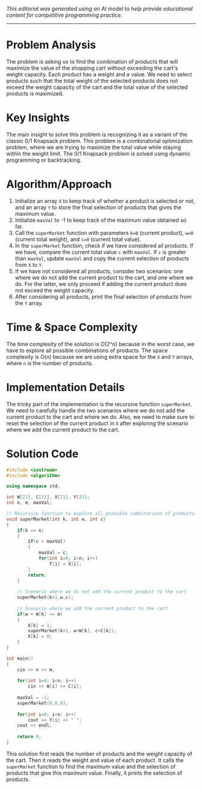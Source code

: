 *This editorial was generated using an AI model to help provide educational content for competitive programming practice.*

---

# Problem Analysis
The problem is asking us to find the combination of products that will maximize the value of the shopping cart without exceeding the cart's weight capacity. Each product has a weight and a value. We need to select products such that the total weight of the selected products does not exceed the weight capacity of the cart and the total value of the selected products is maximized.

# Key Insights
The main insight to solve this problem is recognizing it as a variant of the classic 0/1 Knapsack problem. This problem is a combinatorial optimization problem, where we are trying to maximize the total value while staying within the weight limit. The 0/1 Knapsack problem is solved using dynamic programming or backtracking.

# Algorithm/Approach
1. Initialize an array `X` to keep track of whether a product is selected or not, and an array `Y` to store the final selection of products that gives the maximum value.
2. Initialize `maxVal` to -1 to keep track of the maximum value obtained so far.
3. Call the `superMarket` function with parameters `k=0` (current product), `w=0` (current total weight), and `c=0` (current total value).
4. In the `superMarket` function, check if we have considered all products. If we have, compare the current total value `c` with `maxVal`. If `c` is greater than `maxVal`, update `maxVal` and copy the current selection of products from `X` to `Y`.
5. If we have not considered all products, consider two scenarios: one where we do not add the current product to the cart, and one where we do. For the latter, we only proceed if adding the current product does not exceed the weight capacity.
6. After considering all products, print the final selection of products from the `Y` array.

# Time & Space Complexity
The time complexity of the solution is O(2^n) because in the worst case, we have to explore all possible combinations of products. The space complexity is O(n) because we are using extra space for the `X` and `Y` arrays, where `n` is the number of products.

# Implementation Details
The tricky part of the implementation is the recursive function `superMarket`. We need to carefully handle the two scenarios where we do not add the current product to the cart and where we do. Also, we need to make sure to reset the selection of the current product in `X` after exploring the scenario where we add the current product to the cart.

# Solution Code
```cpp
#include <iostream>
#include <algorithm>

using namespace std;

int W[21], C[21], X[21], Y[21];
int n, m, maxVal;

// Recursive function to explore all possible combinations of products
void superMarket(int k, int w, int c)
{
    if(k == n)
    {
        if(c > maxVal)
        {
            maxVal = c;
            for(int i=0; i<n; i++)
                Y[i] = X[i];
        }
        return;
    }
    
    // Scenario where we do not add the current product to the cart
    superMarket(k+1,w,c);
    
    // Scenario where we add the current product to the cart
    if(w + W[k] <= m)
    {
        X[k] = 1;
        superMarket(k+1, w+W[k], c+C[k]);
        X[k] = 0;
    }
}

int main()
{
    cin >> n >> m;
    
    for(int i=0; i<n; i++)
        cin >> W[i] >> C[i];
    
    maxVal = -1;
    superMarket(0,0,0);
    
    for(int i=0; i<n; i++)
        cout << Y[i] << " ";
    cout << endl;
    
    return 0;
}
```
This solution first reads the number of products and the weight capacity of the cart. Then it reads the weight and value of each product. It calls the `superMarket` function to find the maximum value and the selection of products that give this maximum value. Finally, it prints the selection of products.